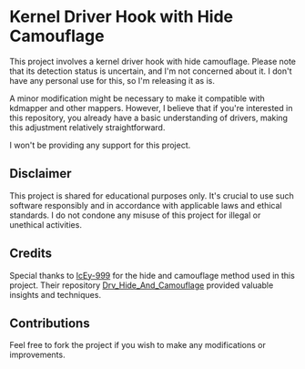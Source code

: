 # Kernel Driver Hook with Hide Camouflage

This project involves a kernel driver hook with hide camouflage. Please note that its detection status is uncertain, and I'm not concerned about it. I don't have any personal use for this, so I'm releasing it as is.

A minor modification might be necessary to make it compatible with kdmapper and other mappers. However, I believe that if you're interested in this repository, you already have a basic understanding of drivers, making this adjustment relatively straightforward.

I won't be providing any support for this project.

## Disclaimer

This project is shared for educational purposes only. It's crucial to use such software responsibly and in accordance with applicable laws and ethical standards. I do not condone any misuse of this project for illegal or unethical activities.

## Credits

Special thanks to [IcEy-999](https://github.com/IcEy-999) for the hide and camouflage method used in this project. Their repository [Drv_Hide_And_Camouflage](https://github.com/IcEy-999/Drv_Hide_And_Camouflage) provided valuable insights and techniques.

## Contributions

Feel free to fork the project if you wish to make any modifications or improvements.
